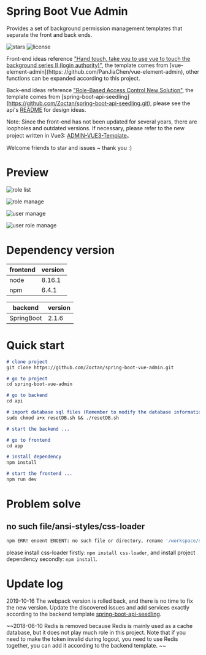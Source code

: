 # Spring Boot Vue Admin

Provides a set of background permission management templates that separate the front and back ends.

![stars](https://img.shields.io/github/stars/Zoctan/spring-boot-vue-admin.svg?style=flat-square&label=Stars)
![license](https://img.shields.io/github/license/Zoctan/spring-boot-vue-admin.svg?style=flat-square)

Front-end ideas reference ["Hand touch, take you to use vue to touch the background series II (login authority)"](https://juejin.im/post/591aa14f570c35006961acac), the template comes from [vue-element-admin](https: //github.com/PanJiaChen/vue-element-admin), other functions can be expanded according to this project.

Back-end ideas reference ["Role-Based Access Control New Solution"](http://globeeip.iteye.com/blog/1236167), the template comes from [spring-boot-api-seedling] (https://github.com/Zoctan/spring-boot-api-seedling.git), please see the api's [README](https://github.com/Zoctan/spring-boot-vue-admin/tree/master/api) for design ideas.

Note: Since the front-end has not been updated for several years, there are loopholes and outdated versions. If necessary, please refer to the new project written in Vue3: [ADMIN-VUE3-Template](https://github.com/Zoctan/admin-vue3-template)。

Welcome friends to star and issues ~ thank you :)

# Preview

![role list](https://github.com/Zoctan/spring-boot-vue-admin/blob/master/README/1.png)

![role manage](https://github.com/Zoctan/spring-boot-vue-admin/blob/master/README/2.png)

![user manage](https://github.com/Zoctan/spring-boot-vue-admin/blob/master/README/3.png)

![user role manage](https://github.com/Zoctan/spring-boot-vue-admin/blob/master/README/4.png)

# Dependency version

frontend | version
--------|------
node    | 8.16.1
npm     | 6.4.1

backend    | version
-----------|------
SpringBoot | 2.1.6

# Quick start

```markdown
# clone project
git clone https://github.com/Zoctan/spring-boot-vue-admin.git

# go to project
cd spring-boot-vue-admin

# go to backend
cd api

# import database sql files (Remember to modify the database information)
sudo chmod a+x resetDB.sh && ./resetDB.sh

# start the backend ...

# go to frontend
cd app

# install dependency
npm install

# start the frontend ...
npm run dev
```

# Problem solve

## no such file/ansi-styles/css-loader

```bash
npm ERR! enoent ENOENT: no such file or directory, rename '/workspace/spring-boot-vue-admin/app/node_modules/.staging/css-loader-b931fe48/node_modules/ansi-styles' -> '/workspace/spring-boot-vue-admin/app/node_modules/.staging/ansi-styles-6535fafb'
```

please install css-loader firstly: `npm install css-loader`, and install project dependency secondly: `npm install`.

# Update log

2019-10-16 The webpack version is rolled back, and there is no time to fix the new version. Update the discovered issues and add services exactly according to the backend template [spring-boot-api-seedling](https://github.com/Zoctan/spring-boot-api-seedling.git).

~~2018-06-10 Redis is removed because Redis is mainly used as a cache database, but it does not play much role in this project. Note that if you need to make the token invalid during logout, you need to use Redis together, you can add it according to the backend template. ~~
